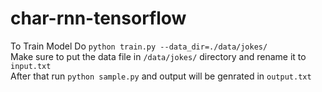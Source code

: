 char-rnn-tensorflow
===


To Train Model Do `python train.py --data_dir=./data/jokes/`  
Make sure to put the data file in `/data/jokes/` directory and rename it to `input.txt`  
After that run `python sample.py` and output will be genrated in `output.txt` 



